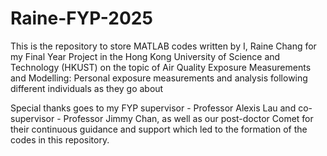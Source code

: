 # Raine-FYP-2025
This is the repository to store MATLAB codes written by I, Raine Chang for my Final Year Project in the Hong Kong University of Science and Technology (HKUST) on the topic of Air Quality Exposure Measurements and Modelling: Personal exposure measurements and analysis following different individuals as they go about

Special thanks goes to my FYP supervisor - Professor Alexis Lau and co-supervisor - Professor Jimmy Chan, as well as our post-doctor Comet for their continuous guidance and support which led to the formation of the codes in this repository.
